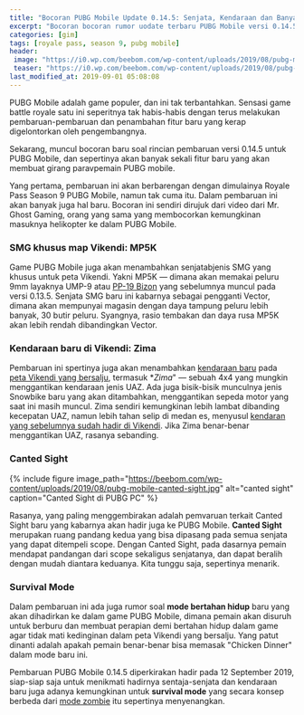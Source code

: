 ```yaml
---
title: "Bocoran PUBG Mobile Update 0.14.5: Senjata, Kendaraan dan Banyak Lagi"
excerpt: "Bocoran bocoran rumor uodate terbaru PUBG Mobile versi 0.14.5 dan Royal Pass Season 9"
categories: [gim]
tags: [royale pass, season 9, pubg mobile]
header:
 image: "https://i0.wp.com/beebom.com/wp-content/uploads/2019/08/pubg-mobile-new-update-details-leaked.jpg"
 teaser: "https://i0.wp.com/beebom.com/wp-content/uploads/2019/08/pubg-mobile-new-update-details-leaked.jpg?resize=360,220"
last_modified_at: 2019-09-01 05:08:08
---
```

PUBG Mobile adalah game populer, dan ini tak terbantahkan. Sensasi game battle royale satu ini seperitnya tak habis-habis dengan terus melakukan pembaruan-pembaruan dan penambahan fitur baru yang kerap digelontorkan oleh pengembangnya.

Sekarang, muncul bocoran baru soal rincian pembaruan versi 0.14.5 untuk PUBG Mobile, dan sepertinya akan banyak sekali fitur baru yang akan membuat girang paravpemain PUBG mobile.

Yang pertama, pembaruan ini akan berbarengan dengan dimulainya Royale Pass Season 9 PUBG Mobile, namun tak cuma itu. Dalam pembaruan ini akan banyak juga hal baru. Bocoran ini sendiri dirujuk dari video dari Mr. Ghost Gaming, orang yang sama yang membocorkan kemungkinan masuknya helikopter ke dalam PUBG Mobile.

### SMG khusus map Vikendi: MP5K

Game PUBG Mobile juga akan menambahkan senjatabjenis SMG yang khusus untuk peta Vikendi. Yakni MP5K — dimana akan memakai peluru 9mm layaknya UMP-9 atau [PP-19 Bizon](https://www.knoacc.org/2019/07/pubg-mobile-season-8-sudah-bisa-unduh-mainkan.html) yang sebelumnya  muncul pada versi 0.13.5. Senjata SMG baru ini kabarnya sebagai pengganti Vector, dimana akan mempunyai magasin dengan daya tampung peluru lebih banyak, 30 butir peluru. Syangnya, rasio tembakan dan daya rusa MP5K akan lebih rendah dibandingkan Vector.

### Kendaraan baru di Vikendi: Zima

Pembaruan ini spertinya juga akan menambahkan [kendaraan baru](/video/kendaraan-futuristis-asli-nyata/) pada [peta Vikendi yang bersalju](https://www.knoacc.org/2018/12/map-baru-bertema-es-vikendi-resmi-hadir.html), termasuk **Zima*" — sebuah 4x4 yang mungkin menggantikan kendaraan jenis UAZ. Ada juga bisik-bisik munculnya jenis Snowbike baru yang akan ditambahkan, menggantikan sepeda motor yang saat ini masih muncul. Zima sendiri kemungkinan lebih lambat dibanding kecepatan UAZ, namun lebih tahan selip di medan es, menyusul [kendaran yang sebelumnya sudah hadir di Vikendi](https://www.knoacc.org/2019/02/map-vikendi-pubg-dapat-2-kendaraan-baru.html). Jika Zima benar-benar menggantikan UAZ, rasanya sebanding. 

### Canted Sight

{% include figure image_path="https://beebom.com/wp-content/uploads/2019/08/pubg-mobile-canted-sight.jpg" alt="canted sight" caption="Canted Sight di PUBG PC" %}

Rasanya, yang paling menggembirakan adalah pemvaruan terkait Canted Sight baru yang kabarnya akan hadir juga ke PUBG Mobile. **Canted Sight** merupakan ruang pandang kedua yang bisa dipasang pada semua senjata yang dapat ditempeli scope. Dengan Canted Sight, pada dasarnya pemain mendapat pandangan dari scope sekaligus senjatanya, dan dapat beralih dengan mudah diantara keduanya. Kita tunggu saja, sepertinya menarik.

### Survival Mode

Dalam pembaruan ini ada juga rumor soal **mode bertahan hidup** baru yang akan dihadirkan ke dalam game PUBG Mobile, dimana pemain akan disuruh untuk berburu dan membuat perapian demi bertahan hidup dalam game agar tidak mati kedinginan dalam peta Vikendi yang bersalju. Yang patut dinanti adalah apakah pemain benar-benar bisa memasak "Chicken Dinner" dalam mode baru ini.

Pembaruan PUBG Mobile 0.14.5 diperkirakan hadir pada 12 September 2019, siap-siap saja untuk menikmati hadirnya sentaja-senjata dan kendaraan baru juga adanya kemungkinan untuk **survival mode** yang secara konsep berbeda dari [mode zombie](https://www.knoacc.org/2019/01/mode-zombie-hadir-update-pubg-mobile-2019.html) itu sepertinya menyenangkan.
